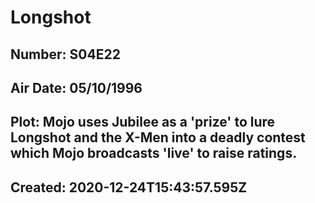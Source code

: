 # Longshot
## Number: S04E22
## Air Date: 05/10/1996
## Plot: Mojo uses Jubilee as a 'prize' to lure Longshot and the X-Men into a deadly contest which Mojo broadcasts 'live' to raise ratings.
## Created: 2020-12-24T15:43:57.595Z